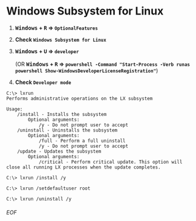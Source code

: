 # Windows Subsystem for Linux


1. **<kbd>Windows</kbd> + <kbd>R</kbd> => `OptionalFeatures`**

1. **Check `Windows Subsystem for Linux`**

1. **<kbd>Windows</kbd> + <kbd>U</kbd> => `developer`**
<br><br>(OR **<kbd>Windows</kbd> + <kbd>R</kbd> => `powershell -Command "Start-Process -Verb runas powershell Show-WindowsDeveloperLicenseRegistration"`**)

1. **Check `Developer mode`**



```
C:\> lxrun
Performs administrative operations on the LX subsystem

Usage:
    /install - Installs the subsystem
        Optional arguments:
            /y - Do not prompt user to accept
    /uninstall - Uninstalls the subsystem
        Optional arguments:
            /full - Perform a full uninstall
            /y - Do not prompt user to accept
    /update - Updates the subsystem
        Optional arguments:
            /critical - Perform critical update. This option will close all running LX processes when the update completes.

C:\> lxrun /install /y

C:\> lxrun /setdefaultuser root

C:\> lxrun /uninstall /y

```


###### EOF
